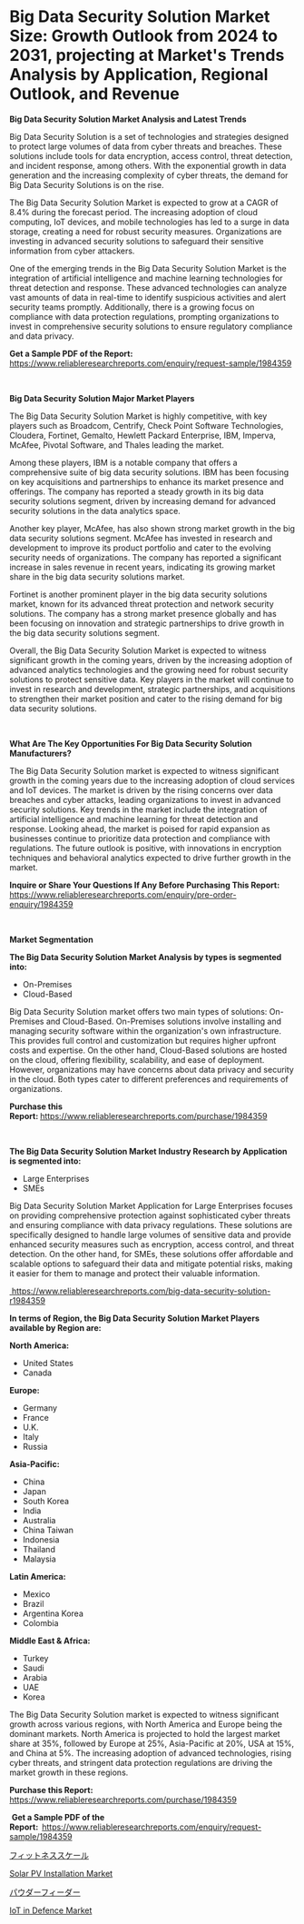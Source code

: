 <p><h1>Big Data Security Solution Market Size: Growth Outlook from 2024 to 2031, projecting at Market's Trends Analysis by Application, Regional Outlook, and Revenue</h1></p><p><strong>Big Data Security Solution Market Analysis and Latest Trends</strong></p>
<p><p>Big Data Security Solution is a set of technologies and strategies designed to protect large volumes of data from cyber threats and breaches. These solutions include tools for data encryption, access control, threat detection, and incident response, among others. With the exponential growth in data generation and the increasing complexity of cyber threats, the demand for Big Data Security Solutions is on the rise.</p><p>The Big Data Security Solution Market is expected to grow at a CAGR of 8.4% during the forecast period. The increasing adoption of cloud computing, IoT devices, and mobile technologies has led to a surge in data storage, creating a need for robust security measures. Organizations are investing in advanced security solutions to safeguard their sensitive information from cyber attackers.</p><p>One of the emerging trends in the Big Data Security Solution Market is the integration of artificial intelligence and machine learning technologies for threat detection and response. These advanced technologies can analyze vast amounts of data in real-time to identify suspicious activities and alert security teams promptly. Additionally, there is a growing focus on compliance with data protection regulations, prompting organizations to invest in comprehensive security solutions to ensure regulatory compliance and data privacy.</p></p>
<p><strong>Get a Sample PDF of the Report:&nbsp;</strong> <a href="https://www.reliableresearchreports.com/enquiry/request-sample/1984359">https://www.reliableresearchreports.com/enquiry/request-sample/1984359</a></p>
<p>&nbsp;</p>
<p><strong>Big Data Security Solution Major Market Players</strong></p>
<p><p>The Big Data Security Solution Market is highly competitive, with key players such as Broadcom, Centrify, Check Point Software Technologies, Cloudera, Fortinet, Gemalto, Hewlett Packard Enterprise, IBM, Imperva, McAfee, Pivotal Software, and Thales leading the market.</p><p>Among these players, IBM is a notable company that offers a comprehensive suite of big data security solutions. IBM has been focusing on key acquisitions and partnerships to enhance its market presence and offerings. The company has reported a steady growth in its big data security solutions segment, driven by increasing demand for advanced security solutions in the data analytics space.</p><p>Another key player, McAfee, has also shown strong market growth in the big data security solutions segment. McAfee has invested in research and development to improve its product portfolio and cater to the evolving security needs of organizations. The company has reported a significant increase in sales revenue in recent years, indicating its growing market share in the big data security solutions market.</p><p>Fortinet is another prominent player in the big data security solutions market, known for its advanced threat protection and network security solutions. The company has a strong market presence globally and has been focusing on innovation and strategic partnerships to drive growth in the big data security solutions segment.</p><p>Overall, the Big Data Security Solution Market is expected to witness significant growth in the coming years, driven by the increasing adoption of advanced analytics technologies and the growing need for robust security solutions to protect sensitive data. Key players in the market will continue to invest in research and development, strategic partnerships, and acquisitions to strengthen their market position and cater to the rising demand for big data security solutions.</p></p>
<p>&nbsp;</p>
<p><strong>What Are The Key Opportunities For Big Data Security Solution Manufacturers?</strong></p>
<p><p>The Big Data Security Solution market is expected to witness significant growth in the coming years due to the increasing adoption of cloud services and IoT devices. The market is driven by the rising concerns over data breaches and cyber attacks, leading organizations to invest in advanced security solutions. Key trends in the market include the integration of artificial intelligence and machine learning for threat detection and response. Looking ahead, the market is poised for rapid expansion as businesses continue to prioritize data protection and compliance with regulations. The future outlook is positive, with innovations in encryption techniques and behavioral analytics expected to drive further growth in the market.</p></p>
<p><strong>Inquire or Share Your Questions If Any Before Purchasing This Report:</strong> <a href="https://www.reliableresearchreports.com/enquiry/pre-order-enquiry/1984359">https://www.reliableresearchreports.com/enquiry/pre-order-enquiry/1984359</a></p>
<p>&nbsp;</p>
<p><strong>Market Segmentation</strong></p>
<p><strong>The Big Data Security Solution Market Analysis by types is segmented into:</strong></p>
<p><ul><li>On-Premises</li><li>Cloud-Based</li></ul></p>
<p><p>Big Data Security Solution market offers two main types of solutions: On-Premises and Cloud-Based. On-Premises solutions involve installing and managing security software within the organization's own infrastructure. This provides full control and customization but requires higher upfront costs and expertise. On the other hand, Cloud-Based solutions are hosted on the cloud, offering flexibility, scalability, and ease of deployment. However, organizations may have concerns about data privacy and security in the cloud. Both types cater to different preferences and requirements of organizations.</p></p>
<p><strong>Purchase this Report:&nbsp;</strong><a href="https://www.reliableresearchreports.com/purchase/1984359">https://www.reliableresearchreports.com/purchase/1984359</a></p>
<p>&nbsp;</p>
<p><strong>The Big Data Security Solution Market Industry Research by Application is segmented into:</strong></p>
<p><ul><li>Large Enterprises</li><li>SMEs</li></ul></p>
<p><p>Big Data Security Solution Market Application for Large Enterprises focuses on providing comprehensive protection against sophisticated cyber threats and ensuring compliance with data privacy regulations. These solutions are specifically designed to handle large volumes of sensitive data and provide enhanced security measures such as encryption, access control, and threat detection. On the other hand, for SMEs, these solutions offer affordable and scalable options to safeguard their data and mitigate potential risks, making it easier for them to manage and protect their valuable information.</p></p>
<p><a href="https://www.reliableresearchreports.com/big-data-security-solution-r1984359">&nbsp;https://www.reliableresearchreports.com/big-data-security-solution-r1984359</a></p>
<p><strong>In terms of Region, the Big Data Security Solution Market Players available by Region are:</strong></p>
<p>
    <p> <strong> North America: </strong>
        <ul>
            <li>United States</li>
            <li>Canada</li>
        </ul>
        </p> 
    <p> <strong> Europe: </strong>
        <ul>
            <li>Germany</li>
            <li>France</li>
            <li>U.K.</li>
            <li>Italy</li>
            <li>Russia</li>
        </ul>
        </p> 
    <p> <strong> Asia-Pacific: </strong>
        <ul>
            <li>China</li>
            <li>Japan</li>
            <li>South Korea</li>
            <li>India</li>
            <li>Australia</li>
            <li>China Taiwan</li>
            <li>Indonesia</li>
            <li>Thailand</li>
            <li>Malaysia</li>
        </ul>
        </p> 
    <p> <strong> Latin America: </strong>
        <ul>
            <li>Mexico</li>
            <li>Brazil</li>
            <li>Argentina Korea</li>
            <li>Colombia</li>
        </ul>
        </p> 
    <p> <strong> Middle East & Africa: </strong>
        <ul>
            <li>Turkey</li>
            <li>Saudi</li>
            <li>Arabia</li>
            <li>UAE</li>
            <li>Korea</li>
        </ul>
    </p>
    </p>
<p><p>The Big Data Security Solution market is expected to witness significant growth across various regions, with North America and Europe being the dominant markets. North America is projected to hold the largest market share at 35%, followed by Europe at 25%, Asia-Pacific at 20%, USA at 15%, and China at 5%. The increasing adoption of advanced technologies, rising cyber threats, and stringent data protection regulations are driving the market growth in these regions.</p></p>
<p><strong>Purchase this Report: </strong><a href="https://www.reliableresearchreports.com/purchase/1984359">https://www.reliableresearchreports.com/purchase/1984359</a></p>
<p>&nbsp;<strong>Get a Sample PDF of the Report:&nbsp;&nbsp;</strong><a href="https://www.reliableresearchreports.com/enquiry/request-sample/1984359">https://www.reliableresearchreports.com/enquiry/request-sample/1984359</a></p>
<p><strong></strong></p>
<p><p><a href="https://github.com/zekaoe592392/Market-Research-Report-List-2/blob/main/839139628148.md">フィットネススケール</a></p><p><a href="https://www.linkedin.com/pulse/solar-pv-installation-market-size-outlook-forecast-2024-2031-kjwlf?trackingId=xg71bchc3obZpUno5f7aDA%3D%3D">Solar PV Installation Market</a></p><p><a href="https://github.com/cnnriuez22368/Market-Research-Report-List-2/blob/main/983383528153.md">パウダーフィーダー</a></p><p><a href="https://www.linkedin.com/pulse/iot-defence-market-analysis-sze-forecasted-period-from-2024-3v5of?trackingId=JG25bS2ANZEWvdsS0RDiDg%3D%3D">IoT in Defence Market</a></p></p>